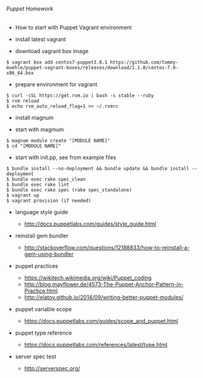 ###### Puppet Homework ######

* How to start with Puppet Vagrant environment 

* install latest vagrant

* download vagrant box image

```
$ vagrant box add centos7-puppet3.8.1 https://github.com/tommy-muehle/puppet-vagrant-boxes/releases/download/1.1.0/centos-7.0-x86_64.box
```

* prepare environment for vagrant

```
$ curl -sSL https://get.rvm.io | bash -s stable --ruby
$ rvm reload
$ echo rvm_auto_reload_flag=1 >> ~/.rvmrc
```

* install magnum

* start with magmum

```
$ magnum module create "[MODULE NAME]"
$ cd "[MODULE NAME]"
```

* start with init.pp, see from example files

```
$ bundle install --no-deployment && bundle update && bundle install --deployment
$ bundle exec rake spec_clean 
$ bundle exec rake lint
$ bundle exec rake spec (rake spec_standalone)
$ vagrant up
$ vagrant provision (if needed)
```

* language style guide
   - http://docs.puppetlabs.com/guides/style_guide.html

* reinstall gem bundler
   - http://stackoverflow.com/questions/12188833/how-to-reinstall-a-gem-using-bundler

* puppet practices
   - https://wikitech.wikimedia.org/wiki/Puppet_coding
   - http://blog.mayflower.de/4573-The-Puppet-Anchor-Pattern-in-Practice.html
   - http://elatov.github.io/2014/09/writing-better-puppet-modules/

* puppet variable scope
   - https://docs.puppetlabs.com/guides/scope_and_puppet.html

* puppet type reference
   - https://docs.puppetlabs.com/references/latest/type.html

* server spec test
   - http://serverspec.org/
